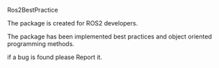 Ros2BestPractice

The package is created for ROS2 developers.

The package has been implemented best practices and object oriented programming methods.

if a bug is found please Report it.

